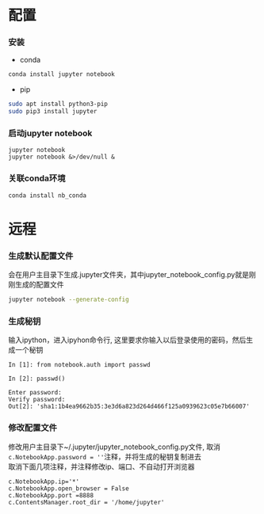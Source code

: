 # 配置
### 安装
* conda
```sh
conda install jupyter notebook
```
* pip
```sh
sudo apt install python3-pip
sudo pip3 install jupyter
```

### 启动jupyter notebook
```
jupyter notebook
jupyter notebook &>/dev/null &
```

### 关联conda环境
```
conda install nb_conda
```

# 远程
### 生成默认配置文件
会在用户主目录下生成.jupyter文件夹，其中jupyter_notebook_config.py就是刚刚生成的配置文件  
```sh
jupyter notebook --generate-config
```

### 生成秘钥
输入ipython，进入ipyhon命令行, 这里要求你输入以后登录使用的密码，然后生成一个秘钥  
```ipython
In [1]: from notebook.auth import passwd

In [2]: passwd()

Enter password: 
Verify password: 
Out[2]: 'sha1:1b4ea9662b35:3e3d6a823d264d466f125a0939623c05e7b66007'
```

### 修改配置文件
修改用户主目录下~/.jupyter/jupyter_notebook_config.py文件, 取消`c.NotebookApp.password = ''`注释，并将生成的秘钥复制进去  
取消下面几项注释，并注释修改ip、端口、不自动打开浏览器  
```
c.NotebookApp.ip='*'
c.NotebookApp.open_browser = False
c.NotebookApp.port =8888
c.ContentsManager.root_dir = '/home/jupyter'
```
